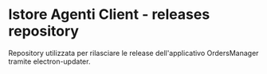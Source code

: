 # Istore Agenti Client - releases repository

Repository utilizzata per rilasciare le release dell'applicativo OrdersManager tramite electron-updater.

